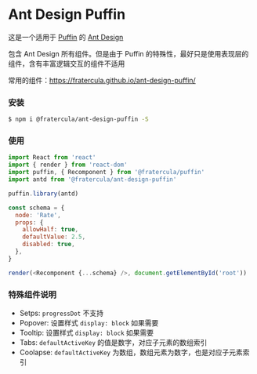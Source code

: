 # Ant Design Puffin

这是一个适用于 [Puffin](https://github.com/fratercula/puffin) 的 [Ant Design](https://github.com/ant-design/ant-design)

包含 Ant Design 所有组件。但是由于 Puffin 的特殊性，最好只是使用表现层的组件，含有丰富逻辑交互的组件不适用

常用的组件：https://fratercula.github.io/ant-design-puffin/

### 安装

```bash
$ npm i @fratercula/ant-design-puffin -S
```

### 使用

```js
import React from 'react'
import { render } from 'react-dom'
import puffin, { Recomponent } from '@fratercula/puffin'
import antd from '@fratercula/ant-design-puffin'

puffin.library(antd)

const schema = {
  node: 'Rate',
  props: {
    allowHalf: true,
    defaultValue: 2.5,
    disabled: true,
  },
}

render(<Recomponent {...schema} />, document.getElementById('root'))
```

### 特殊组件说明

- Setps: `progressDot` 不支持
- Popover: 设置样式 `display: block` 如果需要
- Tooltip: 设置样式 `display: block` 如果需要
- Tabs: `defaultActiveKey` 的值是数字，对应子元素的数组索引
- Coolapse: `defaultActiveKey` 为数组，数组元素为数字，也是对应子元素索引
